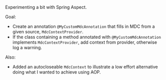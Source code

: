 Experimenting a bit with Spring Aspect.

Goal:
- Create an annotation `@MyCustomMdcAnnotation` that fills in MDC from a given source, `MdcContextProvider`.
- If the class containing a method annotated with `@MyCustomMdcAnnotation` implements `MdcContextProvider`, add context from provider,
  otherwise log a warning. 

Also:
- Added an autocloseable `MdcContext` to illustrate a low effort alternative doing what I wanted to achieve using AOP.
